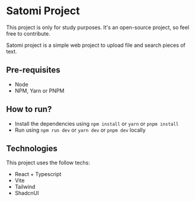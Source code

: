 # Satomi Project

This project is only for study purposes. It's an open-source project, so feel free to contribute.

Satomi project is a simple web project to upload file and search pieces of text.

## Pre-requisites

- Node
- NPM, Yarn or PNPM

## How to run?

- Install the dependencies using `npm install` or `yarn` or `pnpm install`
- Run using `npm run dev` or `yarn dev` or `pnpm dev` locally

## Technologies

This project uses the follow techs:

- React + Typescript
- Vite
- Tailwind
- ShadcnUI
